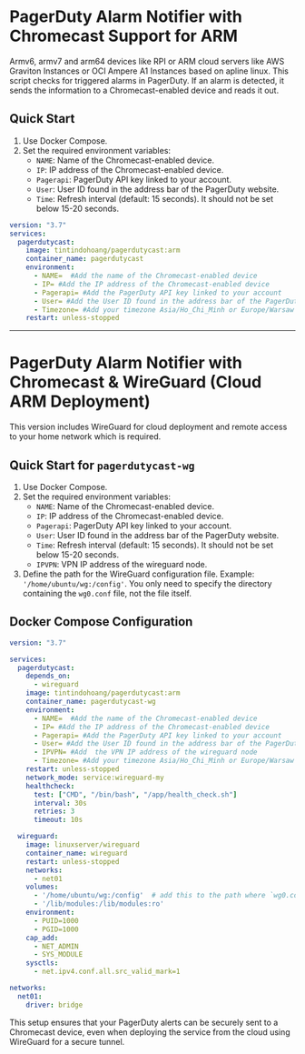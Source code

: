 # PagerDuty Alarm Notifier with Chromecast Support for ARM 

Armv6, armv7 and arm64 devices like RPI or ARM cloud servers like AWS Graviton Instances or OCI Ampere A1 Instances based on apline linux. This script checks for triggered alarms in PagerDuty. If an alarm is detected, it sends the information to a Chromecast-enabled device and reads it out.

## Quick Start

1. Use Docker Compose.
2. Set the required environment variables:
   - `NAME`: Name of the Chromecast-enabled device.
   - `IP`: IP address of the Chromecast-enabled device.
   - `Pagerapi`: PagerDuty API key linked to your account.
   - `User`: User ID found in the address bar of the PagerDuty website.
   - `Time`: Refresh interval (default: 15 seconds). It should not be set below 15-20 seconds.
```yaml
version: "3.7"
services:
  pagerdutycast:
    image: tintindohoang/pagerdutycast:arm
    container_name: pagerdutycast
    environment:
      - NAME=  #Add the name of the Chromecast-enabled device
      - IP= #Add the IP address of the Chromecast-enabled device 
      - Pagerapi= #Add the PagerDuty API key linked to your account
      - User= #Add the User ID found in the address bar of the PagerDuty website
      - Timezone= #Add your timezone Asia/Ho_Chi_Minh or Europe/Warsaw
    restart: unless-stopped
```
---
# PagerDuty Alarm Notifier with Chromecast & WireGuard (Cloud ARM Deployment)

This version includes WireGuard for cloud deployment and remote access to your home network which is required.

## Quick Start for `pagerdutycast-wg`

1. Use Docker Compose.
2. Set the required environment variables:
   - `NAME`: Name of the Chromecast-enabled device.
   - `IP`: IP address of the Chromecast-enabled device.
   - `Pagerapi`: PagerDuty API key linked to your account.
   - `User`:  User ID found in the address bar of the PagerDuty website.
   - `Time`: Refresh interval (default: 15 seconds). It should not be set below 15-20 seconds.
   - `IPVPN`: VPN IP address of the wireguard node.
3. Define the path for the WireGuard configuration file. Example: `'/home/ubuntu/wg:/config'`. You only need to specify the directory containing the `wg0.conf` file, not the file itself.

## Docker Compose Configuration

```yaml
version: "3.7"

services:
  pagerdutycast:
    depends_on:
      - wireguard
    image: tintindohoang/pagerdutycast:arm
    container_name: pagerdutycast-wg
    environment:
      - NAME=  #Add the name of the Chromecast-enabled device
      - IP= #Add the IP address of the Chromecast-enabled device 
      - Pagerapi= #Add the PagerDuty API key linked to your account
      - User= #Add the User ID found in the address bar of the PagerDuty website
      - IPVPN= #Add  the VPN IP address of the wireguard node
      - Timezone= #Add your timezone Asia/Ho_Chi_Minh or Europe/Warsaw
    restart: unless-stopped
    network_mode: service:wireguard-my
    healthcheck:
      test: ["CMD", "/bin/bash", "/app/health_check.sh"]
      interval: 30s
      retries: 3
      timeout: 10s

  wireguard:
    image: linuxserver/wireguard
    container_name: wireguard
    restart: unless-stopped
    networks:
      - net01
    volumes:
      - '/home/ubuntu/wg:/config'  # add this to the path where `wg0.conf` is located
      - '/lib/modules:/lib/modules:ro'
    environment:
      - PUID=1000
      - PGID=1000
    cap_add:
      - NET_ADMIN
      - SYS_MODULE
    sysctls:
      - net.ipv4.conf.all.src_valid_mark=1

networks:
  net01:
    driver: bridge
```

This setup ensures that your PagerDuty alerts can be securely sent to a Chromecast device, even when deploying the service from the cloud using WireGuard for a secure tunnel.


